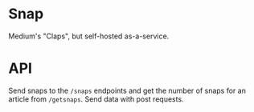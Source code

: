 # Snap

Medium's "Claps", but self-hosted as-a-service.

# API
Send snaps to the `/snaps` endpoints and get the number of snaps for an article from `/getsnaps`. Send data with post requests.
